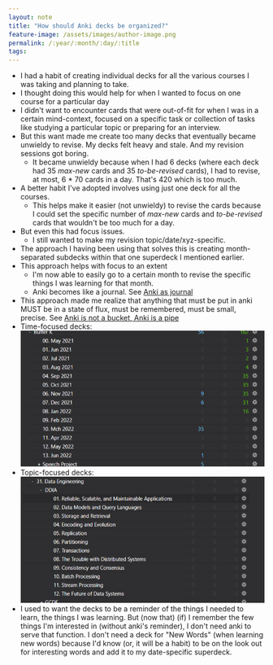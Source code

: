 ```yaml
---
layout: note
title: "How should Anki decks be organized?"
feature-image: /assets/images/author-image.png
permalink: /:year/:month/:day/:title
tags:
---
```


<ul>
	<li>I had a habit of creating individual decks for all the various courses I was taking and planning to take.</li>
	<li>I thought doing this would help for when I wanted to focus on one course for a particular day</li>
	<li>I didn't want to encounter cards that were out-of-fit for when I was in a certain mind-context, focused on a specific task or collection of tasks like studying a particular topic or preparing for an interview.</li>
	<li>But this want made me create too many decks that eventually became unwieldy to revise. My decks felt heavy and stale. And my revision sessions got boring.</li>
		<ul style="margin-top:0; margin-bottom:0;">
			<li>It became unwieldy because when I had 6 decks (where each deck had 35 <i>max-new</i> cards and 35 <i>to-be-revised</i> cards), I had to revise, at most, 6 * 70 cards in a day. That's 420 which is too much.</li>
		</ul>
	<li>A better habit I've adopted involves using just one deck for all the courses.</li>
		<ul style="margin-top:0; margin-bottom:0;">
			<li>This helps make it easier (not unwieldy) to revise the cards because I could set the specific number of <i>max-new</i> cards and <i>to-be-revised</i> cards that wouldn't be too much for a day.</li>
		</ul>
	<li>But even this had focus issues.</li>
		<ul style="margin-top:0; margin-bottom:0;">
			<li>I still wanted to make my revision topic/date/xyz-specific.</li>
		</ul>		
	<li>The approach I having been using that solves this is creating month-separated subdecks within that one superdeck I mentioned earlier.</li>
	<li>This approach helps with focus to an extent</li>
		<ul style="margin-top:0; margin-bottom:0;">
			<li>I'm now able to easily go to a certain month to revise the specific things I was learning for that month.</li>
			<li>Anki becomes like a journal. See <a href="">Anki as journal</a></li>
		</ul>
	<li>This approach made me realize that anything that must be put in anki MUST be in a state of flux, must be remembered, must be small, precise. See <a href="/2021/12/20/anki-is-a-pipe">Anki is not a bucket, Anki is a pipe</a></li>
	<li>Time-focused decks: <img src="/assets/images/time-focused-decks.png"></li>
	<li>Topic-focused decks: <img src="/assets/images/topic-focused-decks.png"></li>
	<li>I used to want the decks to be a reminder of the things I needed to learn, the things I was learning. But (now that) (if) I remember the few things I'm interested in (without anki's reminder), I don't need anki to serve that function. I don't need a deck for "New Words" (when learning new words) because I'd know (or, it will be a habit) to be on the look out for interesting words and add it to my date-specific superdeck.</li>
</ul>
